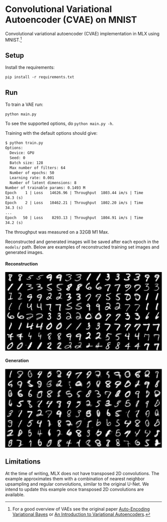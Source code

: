 # Convolutional Variational Autoencoder (CVAE) on MNIST

Convolutional variational autoencoder (CVAE) implementation in MLX using
MNIST.[^1]

## Setup 

Install the requirements:

```
pip install -r requirements.txt
```

## Run


To train a VAE run:

```shell
python main.py
```

To see the supported options, do `python main.py -h`.

Training with the default options should give:

```shell
$ python train.py 
Options: 
  Device: GPU
  Seed: 0
  Batch size: 128
  Max number of filters: 64
  Number of epochs: 50
  Learning rate: 0.001
  Number of latent dimensions: 8
Number of trainable params: 0.1493 M
Epoch    1 | Loss   14626.96 | Throughput  1803.44 im/s | Time     34.3 (s)
Epoch    2 | Loss   10462.21 | Throughput  1802.20 im/s | Time     34.3 (s)
...
Epoch   50 | Loss    8293.13 | Throughput  1804.91 im/s | Time     34.2 (s)
```

The throughput was measured on a 32GB M1 Max. 

Reconstructed and generated images will be saved after each epoch in the
`models/` path. Below are examples of reconstructed training set images and
generated images.

#### Reconstruction

![MNIST Reconstructions](assets/rec_mnist.png)

#### Generation 

![MNIST Samples](assets/samples_mnist.png)


## Limitations

At the time of writing, MLX does not have transposed 2D convolutions. The
example approximates them with a combination of nearest neighbor upsampling and
regular convolutions, similar to the original U-Net. We intend to update this
example once transposed 2D convolutions are available.

[^1]: For a good overview of VAEs see the original paper [Auto-Encoding
  Variational Bayes](https://arxiv.org/abs/1312.6114) or [An Introduction to
  Variational Autoencoders](https://arxiv.org/abs/1906.02691).
